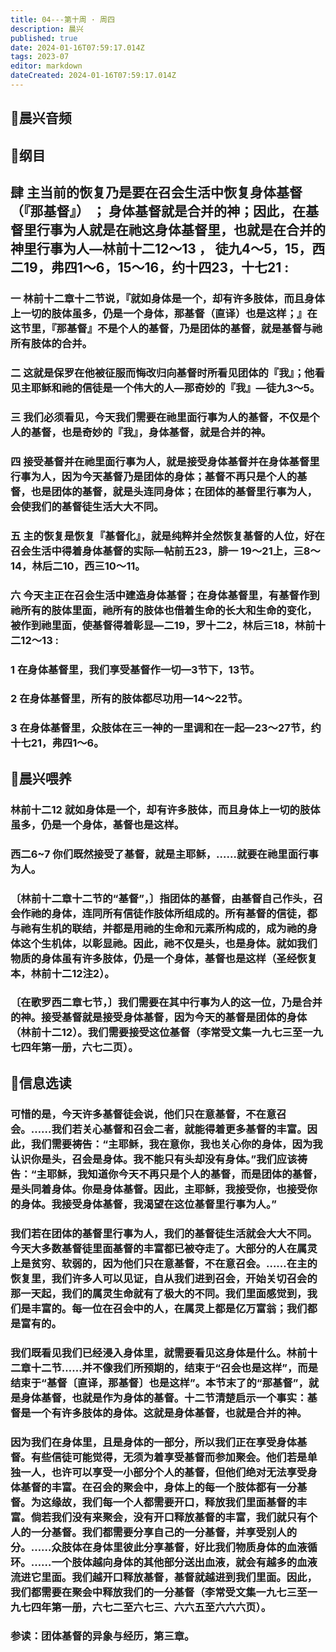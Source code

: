 ```yaml
---
title: 04---第十周 · 周四
description: 晨兴
published: true
date: 2024-01-16T07:59:17.014Z
tags: 2023-07
editor: markdown
dateCreated: 2024-01-16T07:59:17.014Z
---
```


## 🎵晨兴音频

## 📖纲目

## 肆 主当前的恢复乃是要在召会生活中恢复身体基督（『那基督』） ； 身体基督就是合并的神；因此，在基督里行事为人就是在祂这身体基督里，也就是在合并的神里行事为人—林前十二12～13 ， 徒九4～5，15，西二19，弗四1～6，15～16，约十四23，十七21 :

### 一 林前十二章十二节说，『就如身体是一个，却有许多肢体，而且身体上一切的肢体虽多，仍是一个身体，那基督（直译）也是这样；』在这节里，『那基督』不是个人的基督，乃是团体的基督，就是基督与祂所有肢体的合并。

### 二 这就是保罗在他被征服而悔改归向基督时所看见团体的『我』；他看见主耶稣和祂的信徒是一个伟大的人—那奇妙的『我』—徒九3～5。

### 三 我们必须看见，今天我们需要在祂里面行事为人的基督，不仅是个人的基督，也是奇妙的『我』，身体基督，就是合并的神。

### 四 接受基督并在祂里面行事为人，就是接受身体基督并在身体基督里行事为人，因为今天基督乃是团体的身体；基督不再只是个人的基督，也是团体的基督，就是头连同身体；在团体的基督里行事为人，会使我们的基督徒生活大大不同。

### 五 主的恢复是恢复『基督化』，就是纯粹并全然恢复基督的人位，好在召会生活中得着身体基督的实际—帖前五23，腓一 19～21上，三8～14，林后二10，西三10～11。

### 六 今天主正在召会生活中建造身体基督；在身体基督里，有基督作到祂所有的肢体里面，祂所有的肢体也借着生命的长大和生命的变化，被作到祂里面，使基督得着彰显—二19，罗十二2，林后三18，林前十二12～13 :

### 1 在身体基督里，我们享受基督作一切—3节下，13节。

### 2 在身体基督里，所有的肢体都尽功用—14～22节。

### 3 在身体基督里，众肢体在三一神的一里调和在一起—23～27节，约十七21，弗四1～6。

## 📖晨兴喂养

### 林前十二12    就如身体是一个，却有许多肢体，而且身体上一切的肢体虽多，仍是一个身体，基督也是这样。

### 西二6~7	    你们既然接受了基督，就是主耶稣，……就要在祂里面行事为人。

### 〔林前十二章十二节的“基督”，〕指团体的基督，由基督自己作头，召会作祂的身体，连同所有信徒作肢体所组成的。所有基督的信徒，都与祂有生机的联结，并都是用祂的生命和元素所构成的，成为祂的身体这个生机体，以彰显祂。因此，祂不仅是头，也是身体。就如我们物质的身体虽有许多肢体，仍是一个身体，基督也是这样（圣经恢复本，林前十二12注2）。

### 〔在歌罗西二章七节，〕我们需要在其中行事为人的这一位，乃是合并的神。接受基督就是接受身体基督，因为今天的基督是团体的身体（林前十二12）。我们需要接受这位基督（李常受文集一九七三至一九七四年第一册，六七二页）。

## 📖信息选读

### 可惜的是，今天许多基督徒会说，他们只在意基督，不在意召会。……我们若关心基督和召会二者，就能得着更多基督的丰富。因此，我们需要祷告：“主耶稣，我在意你，我也关心你的身体，因为我认识你是头，召会是身体。我不能只有头却没有身体。”我们应该祷告：“主耶稣，我知道你今天不再只是个人的基督，而是团体的基督，是头同着身体。你是身体基督。因此，主耶稣，我接受你，也接受你的身体。我接受身体基督，我渴望在这位基督里行事为人。”

### 我们若在团体的基督里行事为人，我们的基督徒生活就会大大不同。今天大多数基督徒里面基督的丰富都已被夺走了。大部分的人在属灵上是贫穷、软弱的，因为他们只在意基督，不在意召会。……在主的恢复里，我们许多人可以见证，自从我们进到召会，开始关切召会的那一天起，我们的属灵生命就有了极大的不同。我们里面感觉到，我们是丰富的。每一位在召会中的人，在属灵上都是亿万富翁；我们都是富有的。

### 我们既看见我们已经浸入身体里，就需要看见这身体是什么。林前十二章十二节……并不像我们所预期的，结束于“召会也是这样”，而是结束于“基督〔直译，那基督〕也是这样”。本节末了的“那基督”，就是身体基督，也就是作为身体的基督。十二节清楚启示一个事实：基督是一个有许多肢体的身体。这就是身体基督，也就是合并的神。

### 因为我们在身体里，且是身体的一部分，所以我们正在享受身体基督。有些信徒可能觉得，无须为着享受基督而参加聚会。他们若是单独一人，也许可以享受一小部分个人的基督，但他们绝对无法享受身体基督的丰富。在召会的聚会中，身体上的每一个肢体都有一分基督。为这缘故，我们每一个人都需要开口，释放我们里面基督的丰富。倘若我们没有来聚会，没有开口释放基督的丰富，我们就只有个人的一分基督。我们都需要分享自己的一分基督，并享受别人的分。……众肢体在身体里彼此分享基督，好比我们物质身体的血液循环。……一个肢体越向身体的其他部分送出血液，就会有越多的血液流进它里面。我们越开口释放基督，基督就越进到我们里面。因此，我们都需要在聚会中释放我们的一分基督（李常受文集一九七三至一九七四年第一册，六七二至六七三、六六五至六六六页）。

### 参读：团体基督的异象与经历，第三章。
<!-- Google tag (gtag.js) -->
<script async src="https://www.googletagmanager.com/gtag/js?id=G-1P8709Z16T"></script>
<script>
  window.dataLayer = window.dataLayer || [];
  function gtag(){dataLayer.push(arguments);}
  gtag('js', new Date());

  gtag('config', 'G-1P8709Z16T');
</script>